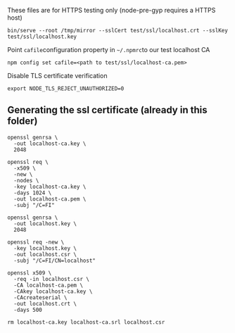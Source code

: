 These files are for HTTPS testing only (node-pre-gyp requires a HTTPS host)

    bin/serve --root /tmp/mirror --sslCert test/ssl/localhost.crt --sslKey test/ssl/localhost.key

Point ```cafile```configuration property in ```~/.npmrc```to our test localhost CA

    npm config set cafile=<path to test/ssl/localhost-ca.pem>

Disable TLS certificate verification

    export NODE_TLS_REJECT_UNAUTHORIZED=0

## Generating the ssl certificate (already in this folder)

```
openssl genrsa \
  -out localhost-ca.key \
  2048

openssl req \
  -x509 \
  -new \
  -nodes \
  -key localhost-ca.key \
  -days 1024 \
  -out localhost-ca.pem \
  -subj "/C=FI"

openssl genrsa \
  -out localhost.key \
  2048

openssl req -new \
  -key localhost.key \
  -out localhost.csr \
  -subj "/C=FI/CN=localhost"

openssl x509 \
  -req -in localhost.csr \
  -CA localhost-ca.pem \
  -CAkey localhost-ca.key \
  -CAcreateserial \
  -out localhost.crt \
  -days 500

rm localhost-ca.key localhost-ca.srl localhost.csr
```

